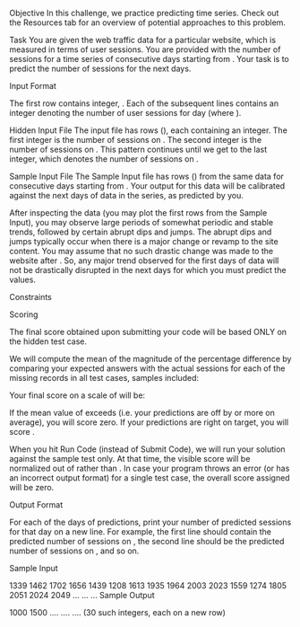 Objective
In this challenge, we practice predicting time series. Check out the Resources tab for an overview of potential approaches to this problem.

Task
You are given the web traffic data for a particular website, which is measured in terms of user sessions. You are provided with the number of sessions for a time series of  consecutive days starting from . Your task is to predict the number of sessions for the next  days.

Input Format

The first row contains integer, .
Each of the  subsequent lines contains an integer denoting the number of user sessions for day  (where ).

Hidden Input File
The input file has  rows (), each containing an integer.
The first integer is the number of sessions on .
The second integer is the number of sessions on . This pattern continues until we get to the last integer, which denotes the number of sessions on .

Sample Input File
The Sample Input file has  rows () from the same data for  consecutive days starting from . Your output for this data will be calibrated against the next  days of data in the series, as predicted by you.

After inspecting the data (you may plot the first  rows from the Sample Input), you may observe large periods of somewhat periodic and stable trends, followed by certain abrupt dips and jumps. The abrupt dips and jumps typically occur when there is a major change or revamp to the site content. You may assume that no such drastic change was made to the website after . So, any major trend observed for the first  days of data will not be drastically disrupted in the next  days for which you must predict the values.

Constraints

Scoring

The final score obtained upon submitting your code will be based ONLY on the hidden test case.

We will compute the mean of the magnitude of the percentage difference by comparing your expected answers with the actual sessions for each of the missing records in all test cases, samples included:

Your final score on a scale of  will be: 

If the mean value of  exceeds  (i.e. your predictions are off by  or more on average), you will score zero. If your predictions are right on target, you will score .

When you hit Run Code (instead of Submit Code), we will run your solution against the sample test only. At that time, the visible score will be normalized out of  rather than . In case your program throws an error (or has an incorrect output format) for a single test case, the overall score assigned will be zero.

Output Format

For each of the  days of predictions, print your number of predicted sessions for that day on a new line. For example, the first line should contain the predicted number of sessions on , the second line should be the predicted number of sessions on , and so on.

Sample Input

1339
1462
1702
1656
1439
1208
1613
1935
1964
2003
2023
1559
1274
1805
2051
2024
2049
...
...
...
Sample Output

1000
1500
....
....
....
(30 such integers, each on a new row)
